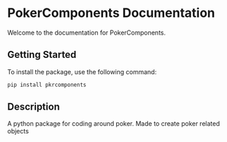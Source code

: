 # PokerComponents Documentation

Welcome to the documentation for PokerComponents.

## Getting Started

To install the package, use the following command:

```sh
pip install pkrcomponents
```

## Description

A python package for coding around poker. Made to create poker related objects

